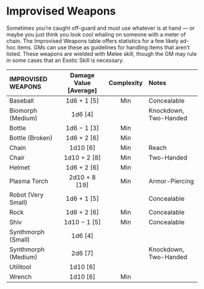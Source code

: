 # Improvised Weapons

Sometimes you’re caught off-guard and must use whatever is at hand — or maybe you just think you look cool whaling on someone with a meter of chain. The Improvised Weapons table offers statistics for a few likely ad-hoc items. GMs can use these as guidelines for handling items that aren’t listed. These weapons are wielded with Melee skill, though the GM may rule in some cases that an Exotic Skill is necessary.

<!--sort-->
| IMPROVISED WEAPONS                   | Damage Value \[Average\] | Complexity | Notes                 |
| :----------------------------------- | :----------------------: | :--------: | :-------------------- |
| Baseball                             |      1d6 + 1 \[5\]       |    Min     | Concealable           |
| Biomorph (Medium)                    |        1d6 \[4\]         |            | Knockdown, Two-Handed |
| Bottle                               |      1d6 − 1 \[3\]       |    Min     |                       |
| Bottle (Broken)                      |      1d6 + 2 \[6\]       |    Min     |                       |
| Chain                                |        1d10 \[6\]        |    Min     | Reach                 |
| Chair                                |      1d10 + 2 \[8\]      |    Min     | Two-Handed            |
| Helmet                               |      1d6 + 2 \[6\]       |    Min     |                       |
| Plasma Torch                         |     2d10 + 8 \[19\]      |    Min     | Armor-Piercing        |
| Robot (Very Small)                   |      1d6 + 1 \[5\]       |            | Concealable           |
| Rock                                 |      1d6 + 2 \[6\]       |    Min     | Concealable           |
| Shiv                                 |      1d10 − 1 \[5\]      |    Min     | Concealable           |
| Synthmorph (Small)                   |        1d6 \[4\]         |            |                       |
| Synthmorph (Medium)<!--sort-union--> |        2d6 \[7\]         |            | Knockdown, Two-Handed |
| Utilitool                            |        1d10 \[6\]        |            |                       |
| Wrench                               |        1d10 \[6\]        |    Min     |                       |
